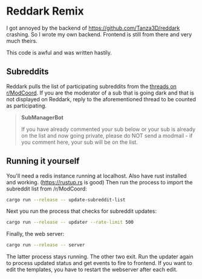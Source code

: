 # Reddark Remix

I got annoyed by the backend of https://github.com/Tanza3D/reddark crashing. So I wrote my own backend.
Frontend is still from there and very much theirs.

This code is awful and was written hastily.

## Subreddits
Reddark pulls the list of participating subreddits from the [threads on r/ModCoord](https://reddit.com/r/ModCoord/comments/1401qw5/incomplete_and_growing_list_of_participating/). If you are the moderator of a sub that is going dark and that is not displayed on Reddark, reply to the aforementioned thread to be counted as participating.

> **SubManagerBot**
> 
> If you have already commented your sub below or your sub is already on the list and now going private, please do NOT send a modmail - if you comment here, your sub will be on the list.

## Running it yourself

You'll need a redis instance running at localhost.
Also have rust installed and working. (https://rustup.rs is good)
Then run the process to import the subreddit list from /r/ModCoord:
```sh
cargo run --release -- update-subreddit-list
```
Next you run the process that checks for subreddit updates:
```sh
cargo run --release -- updater --rate-limit 500
```
Finally, the web server:
```sh
cargo run --release -- server
```

The latter process stays running. The other two exit.
Run the updater again to process updated status and get events to fire to frontend.
If you want to edit the templates, you have to restart the webserver after each edit.
